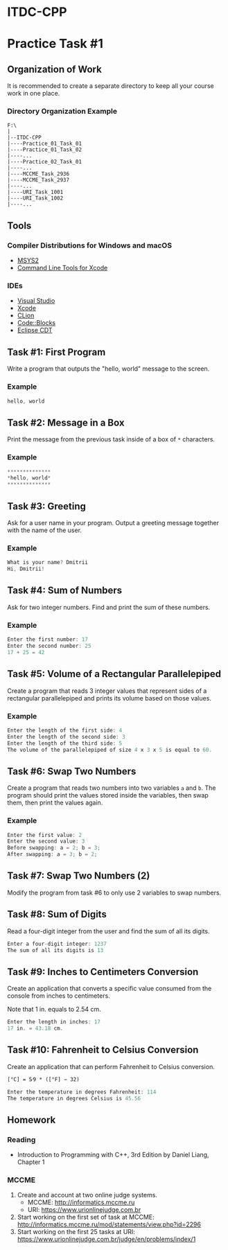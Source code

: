 # ITDC-CPP
Practice Task #1
================

## Organization of Work

It is recommended to create a separate directory to keep all your course work in
one place.

### Directory Organization Example

```
F:\
|
|--ITDC-CPP
|----Practice_01_Task_01
|----Practice_01_Task_02
|----...
|----Practice_02_Task_01
|----...
|----MCCME_Task_2936
|----MCCME_Task_2937
|----...
|----URI_Task_1001
|----URI_Task_1002
|----...
```

## Tools

### Compiler Distributions for Windows and macOS

* [MSYS2](https://www.msys2.org)
* [Command Line Tools for Xcode](https://developer.apple.com/download/more)

### IDEs

* [Visual Studio](https://visualstudio.microsoft.com)
* [Xcode](https://developer.apple.com/xcode)
* [CLion](https://www.jetbrains.com/clion)
* [Code::Blocks](http://www.codeblocks.org)
* [Eclipse CDT](https://www.eclipse.org/cdt)

## Task #1: First Program

Write a program that outputs the "hello, world" message to the screen.

### Example

```cpp
hello, world
```

## Task #2: Message in a Box

Print the message from the previous task inside of a box of `*` characters.

### Example

```cpp
**************
*hello, world*
**************
```

## Task #3: Greeting

Ask for a user name in your program. Output a greeting message together with the
name of the user.

### Example

```cpp
What is your name? Dmitrii
Hi, Dmitrii!
```

## Task #4: Sum of Numbers

Ask for two integer numbers. Find and print the sum of these numbers.

### Example

```cpp
Enter the first number: 17
Enter the second number: 25
17 + 25 = 42
```

## Task #5: Volume of a Rectangular Parallelepiped

Create a program that reads 3 integer values that represent sides of a
rectangular parallelepiped and prints its volume based on those values.

### Example

```cpp
Enter the length of the first side: 4
Enter the length of the second side: 3
Enter the length of the third side: 5
The volume of the parallelepiped of size 4 x 3 x 5 is equal to 60.
```

## Task #6: Swap Two Numbers

Create a program that reads two numbers into two variables `a` and `b`.
The program should print the values stored inside the variables, then
swap them, then print the values again.

### Example

```cpp
Enter the first value: 2
Enter the second value: 3
Before swapping: a = 2; b = 3;
After swapping: a = 3; b = 2;
```

## Task #7: Swap Two Numbers (2)

Modify the program from task #6 to only use 2 variables to swap numbers.

## Task #8: Sum of Digits

Read a four-digit integer from the user and find the sum of all its digits.

```cpp
Enter a four-digit integer: 1237
The sum of all its digits is 13
```

## Task #9: Inches to Centimeters Conversion

Create an application that converts a specific value consumed from the console from
inches to centimeters.

Note that 1 in. equals to 2.54 cm.

```cpp
Enter the length in inches: 17
17 in. = 43.18 cm.
```

## Task #10: Fahrenheit to Celsius Conversion

Create an application that can perform Fahrenheit to Celsius conversion.

`[°C] = 5⁄9 * ([°F] − 32)`

```cpp
Enter the temperature in degrees Fahrenheit: 114
The temperature in degrees Celsius is 45.56
```

## Homework

### Reading

* Introduction to Programming with C++, 3rd Edition by Daniel Liang, Chapter 1

### MCCME

1. Create and account at two online judge systems.
    * MCCME: <http://informatics.mccme.ru>
    * URI: <https://www.urionlinejudge.com.br>
2. Start working on the first set of task at MCCME: <http://informatics.mccme.ru/mod/statements/view.php?id=2296>
3. Start working on the first 25 tasks at URI: <https://www.urionlinejudge.com.br/judge/en/problems/index/1>

